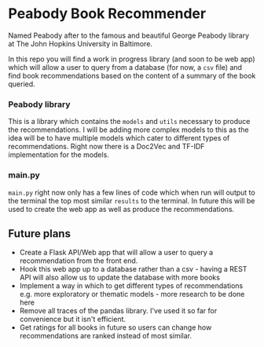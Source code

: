 # Peabody Book Recommender 
Named Peabody after to the famous and beautiful George Peabody library at The John Hopkins University in Baltimore.

In this repo you will find a work in progress library (and soon to be web app) which will allow a user to query from a database 
(for now, a `csv` file) and find book recommendations based on the content of a summary of the book queried.

### Peabody library
This is a library which contains the `models` and `utils` necessary to produce the recommendations. I will be adding more complex models to this
as the idea will be to have multiple models which cater to different types of recommendations. Right now there is a Doc2Vec
and TF-IDF implementation for the models. 

### main.py

`main.py` right now only has a few lines of code which when run will output to the terminal the top most similar `results`
to the terminal. In future this will be used to create the web app as well as produce the recommendations. 


## Future plans 

- Create a Flask API/Web app that will allow a user to query a recommendation from the front end.
- Hook this web app up to a database rather than a csv - having a REST API will also allow us to update the database 
with more books
- Implement a way in which to get different types of recommendations e.g. more exploratory or thematic models - more research to be done here
- Remove all traces of the pandas library. I've used it so far for convenience but it isn't efficient.
- Get ratings for all books in future so users can change how recommendations are ranked instead of most similar.